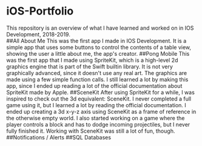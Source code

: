 # iOS-Portfolio
This repository is an overview of what I have learned and worked on in IOS Development, 2018-2019.  
##All About Me
This was the first app I made in IOS Development. It is a simple app that uses some buttons to control the contents of a table view, showing the user a little about me, the app's creator.
##Pong Mobile
This was the first app that I made using SpriteKit, which is a high-level 2d graphics engine that is part of the Swift builtin library. It is not very graphically advanced, since it doesn't use any real art. The graphics are made using a few simple function calls. I still learned a lot by making this app, since I ended up reading a lot of the official documentation about SpriteKit made by Apple.
##SceneKit
After using SpriteKit for a while, I was inspired to check out the 3d equivalent: SceneKit. I never completed a full game using it, but I learned a lot by reading the official documentation. I ended up creating a 3d x-y-z axis using SceneKit as a frame of reference in the otherwise empty world. I also started working on a game where the player controls a block and has to dodge incoming projectiles, but I never fully finished it. Working with SceneKit was still a lot of fun, though.
##Notifications / Alerts
##SQL Databases

